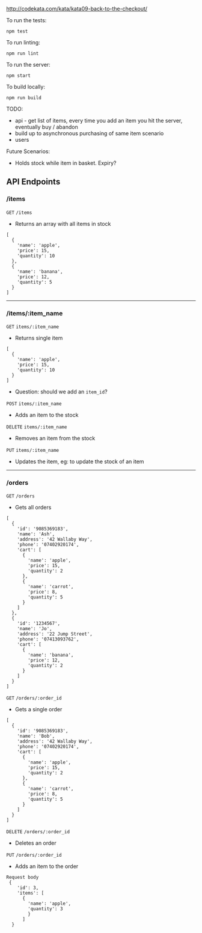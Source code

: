 http://codekata.com/kata/kata09-back-to-the-checkout/


To run the tests:
```
npm test
```

To run linting:
```
npm run lint
```

To run the server:
```
npm start
```

To build locally:
```
npm run build
```

TODO:
- api - get list of items, every time you add an item you hit the server, eventually buy / abandon
- build up to asynchronous purchasing of same item scenario
- users


Future Scenarios:
- Holds stock while item in basket. Expiry?

## API Endpoints
### /items

`GET` `/items`
- Returns an array with all items in stock
```
[
  {
    'name': 'apple',
    'price': 15,
    'quantity': 10
  },
  {
    'name': 'banana',
    'price': 12,
    'quantity': 5
  }
]
```
_______
### /items/:item_name

`GET` `items/:item_name`
- Returns single item
```
[
  {
    'name': 'apple',
    'price': 15,
    'quantity': 10
  }
]
```
- Question: should we add an `item_id`?

`POST` `items/:item_name`
- Adds an item to the stock

`DELETE` `items/:item_name`
- Removes an item from the stock

`PUT` `items/:item_name`
- Updates the item, eg: to update the stock of an item
_______
### /orders

`GET` `/orders`
- Gets all orders
```
[
  {
    'id': '9085369183',
    'name': 'Ash',
    'address': '42 Wallaby Way',
    'phone': '07402920174',
    'cart': [
      {
        'name': 'apple',
        'price': 15,
        'quantity': 2
      },
      {
        'name': 'carrot',
        'price': 8,
        'quantity': 5
      }
    ]
  },
  {
    'id': '1234567',
    'name': 'Jo',
    'address': '22 Jump Street',
    'phone': '07413093762',
    'cart': [
      {
        'name': 'banana',
        'price': 12,
        'quantity': 2
      }
    ]
  }
]
```

`GET` `/orders/:order_id`
- Gets a single order
```
[
  {
    'id': '9085369183',
    'name': 'Bob',
    'address': '42 Wallaby Way',
    'phone': '07402920174',
    'cart': [
      {
        'name': 'apple',
        'price': 15,
        'quantity': 2
      },
      {
        'name': 'carrot',
        'price': 8,
        'quantity': 5
      }
    ]
  }
]
```

`DELETE` `/orders/:order_id`
- Deletes an order

`PUT` `/orders/:order_id`
- Adds an item to the order

```
Request body
 {
    'id': 3,
    'items': [
      {
        'name': 'apple',
        'quantity': 3
        }
      ]
  }
```
